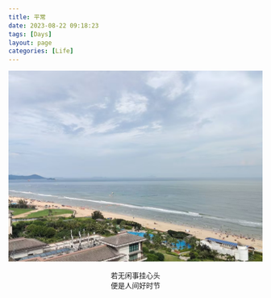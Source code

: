 ```yaml
---
title: 平常
date: 2023-08-22 09:18:23
tags: [Days]
layout: page
categories: [Life]
---
```

<!-- hexo clean && hexo g -d -->
![](/images/0822.png)

<center>若无闲事挂心头</center>
<center>便是人间好时节</center>